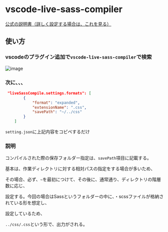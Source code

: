 # vscode-live-sass-compiler

[公式の説明書（詳しく設定する場合は、これを見る）](https://github.com/ritwickdey/vscode-live-sass-compiler/blob/master/docs/settings.md)

## 使い方
### vscodeのプラグイン追加で`vscode-live-sass-compiler`で検索
![image](https://user-images.githubusercontent.com/99887597/224524651-0c8c1898-e599-4fd6-96af-0b42dd476487.png)

### 次に、、、
```json
 "liveSassCompile.settings.formats": [
        {
            "format": "expanded",
            "extensionName": ".css",
            "savePath": "~/../css"
        }
    ]
```
`setting.json`に上記内容をコピペするだけ

### 説明
コンパイルされた際の保存フォルダー指定は、`savePath`項目に記載する。

基本は、作業ディレクトリに対する相対パスの指定をする場合が多いため、

その場合、必ず、`~`を最初につけて、その後に、通常通り、ディレクトリの階層数に応じ、

設定する。今回の場合はSassというフォルダーの中に、・scssファイルが格納されている形を想定し、

設定しているため、

`../css/.css`という形で、出力がされる。
